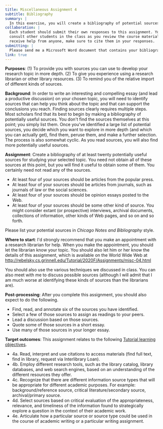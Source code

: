 ```yaml
---
title: Miscellaneous Assignment 4
subtitle: Bibliography
summary: |
  In this exercise, you will create a bibliography of potential sources for your research topic.
collaboration: |
  Each student should submit their own responses to this assignment. You may
  consult other students in the class as you review the course materials. If you
  receive help from anyone, make sure to cite them in your responses. 
submitting: |
  Please send me a Microsoft Word document that contains your bibliography.
link: true
---
```

**Purposes**: (1) To provide you with sources you can use to develop
your research topic in more depth. (2) To give you experience using
a research librarian or other library resources. (3) To remind you
of the relative import of different kinds of sources.

**Background**: In order to write an interesting and compelling
essay (and lead a productive discussion) on your chosen topic, you
will need to identify sources that can help you think about the
topic and that can support the conclusions you reach. Finding sources
clearly requires multiple steps. Most scholars find that its best
to begin by making a bibliography of potentially useful sources.
You don't find the sources themselves at this point; you simply
list them. Once you've identified a large list of potential sources,
you decide which you want to explore in more depth (and which you
can actually get), find them, peruse them, and make a further
selection. The process is also somewhat cyclic. As you read sources,
you will also find more potentially useful sources.

**Assignment**: Create a bibliography of at least twenty potentially
useful sources for studying your selected topic. You need not obtain
all of these sources at this point, but you will find it useful to
obtain some of them. You certainly need not read any of the sources.

* At least four of your sources should be articles from the popular press.
* At least four of your sources should be articles from journals, such as journals of law or the social sciences.
* At least four of your sources should be opinion essays posted to the Web.
* At least four of your sources should be some other kind of source.  You
  might consider extant (or prospective) interviews, archival documents,
  collections of information, other kinds of Web pages, and so on and
  so forth.

Please list your potential sources in *Chicago Notes and Bibliography* style.

**Where to start**:
I'd strongly recommend that you make an appointment with a research librarian for help. When you make the appointment, you should let the librarian know your topic. You should also let him or her know the details of this assignment, which is available on the World Wide Web at http://rebelsky.cs.grinnell.edu/Tutorial/2020F/Assignments/misc-04.html

You should also use the various techniques we discussed in class.
You can also meet with me to discuss possible sources (although I
will admit that I am much worse at identifying these kinds of sources
than the librarians are).

**Post-processing**: After you complete this assignment, you should also
expect to do the following.

* Find, read, and annotate six of the sources you have identified.
* Select a few of those sources to assign as readings to your peers.
* Lead a discussion based on those sources.
* Quote some of those sources in a short essay.
* Use many of those sources in your longer essay.

**Target outcomes**: This assignment relates to the following [Tutorial
learning objectives](../handouts/objectives).

* 4a. Read, interpret and use citations to access materials (find full text, find in library, request via Interlibrary Loan).
* 4b. Employ different research tools, such as the library catalog, library databases, and web search engines, based on an understanding of the different resources they offer.
* 4c. Recognize that there are different information source types that will be appropriate for different academic purposes. For example: background/reference source, critical literature/secondary source, archival/primary source.
* 4d. Select sources based on critical evaluation of the appropriateness, relevance, and timeliness of the information found to strategically explore a question in the context of their academic work.
* 4e. Articulate how a particular source or source type could be used in the course of academic writing or a particular writing assignment.
